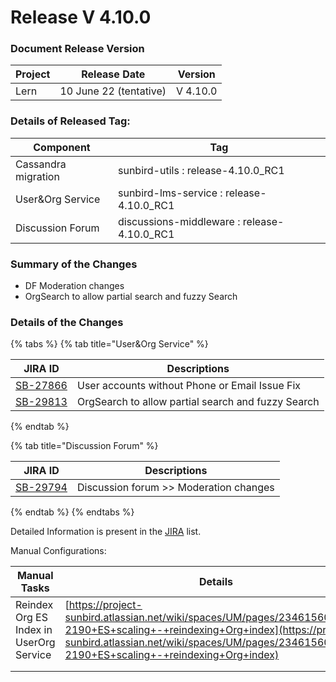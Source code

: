 # Release V 4.10.0

### Document Release Version <a href="#document-release-version" id="document-release-version"></a>

| Project | Release Date           | Version  |
| ------- | ---------------------- | -------- |
| Lern    | 10 June 22 (tentative) | V 4.10.0 |

### Details of Released Tag:

| Component           | Tag                                          |
| ------------------- | -------------------------------------------- |
| Cassandra migration | sunbird-utils : release-4.10.0\_RC1          |
| User\&Org Service   | sunbird-lms-service : release-4.10.0\_RC1    |
| Discussion Forum    | discussions-middleware : release-4.10.0\_RC1 |

### **Summary of the Changes** <a href="#1.-summary-of-the-changes" id="1.-summary-of-the-changes"></a>



* DF Moderation changes
* OrgSearch to allow partial search and fuzzy Search

### **Details of the Changes** <a href="#2.-details-of-the-changes" id="2.-details-of-the-changes"></a>

{% tabs %}
{% tab title="User&Org Service" %}


| JIRA ID                                                           | Descriptions                                       |
| ----------------------------------------------------------------- | -------------------------------------------------- |
| [SB-27866](https://project-sunbird.atlassian.net/browse/SB-27866) | User accounts without Phone or Email Issue Fix     |
| [SB-29813](https://project-sunbird.atlassian.net/browse/SB-29813) | OrgSearch to allow partial search and fuzzy Search |
{% endtab %}

{% tab title="Discussion Forum" %}


| JIRA ID                                                           | Descriptions                           |
| ----------------------------------------------------------------- | -------------------------------------- |
| [SB-29794](https://project-sunbird.atlassian.net/browse/SB-29794) | Discussion forum >> Moderation changes |
{% endtab %}
{% endtabs %}

Detailed Information is present in the [JIRA](https://project-sunbird.atlassian.net/issues/?filter=12500) list.

Manual Configurations:

| Manual Tasks                            | Details                                                                                                                                                                                                                            | Comments               |
| --------------------------------------- | ---------------------------------------------------------------------------------------------------------------------------------------------------------------------------------------------------------------------------------- | ---------------------- |
| Reindex Org ES Index in UserOrg Service | [https://project-sunbird.atlassian.net/wiki/spaces/UM/pages/2346156058/SC-2190+ES+scaling+-+reindexing+Org+index](https://project-sunbird.atlassian.net/wiki/spaces/UM/pages/2346156058/SC-2190+ES+scaling+-+reindexing+Org+index) | New index name - orgv3 |
|                                         |                                                                                                                                                                                                                                    |                        |
|                                         |                                                                                                                                                                                                                                    |                        |
